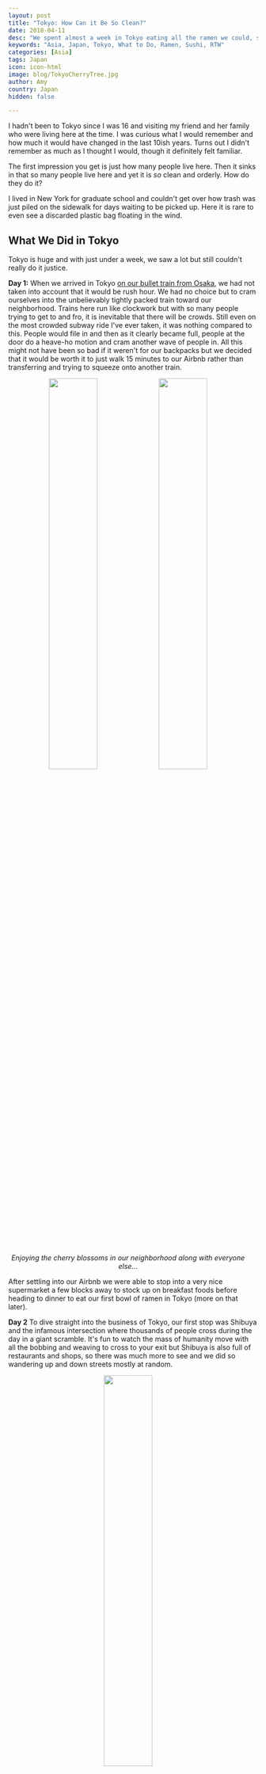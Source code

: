 ```yaml
---
layout: post
title: "Tokyo: How Can it Be So Clean?"
date: 2018-04-11
desc: "We spent almost a week in Tokyo eating all the ramen we could, sightseeing, and even going to a baseball game."
keywords: "Asia, Japan, Tokyo, What to Do, Ramen, Sushi, RTW"
categories: [Asia]
tags: Japan
icon: icon-html
image: blog/TokyoCherryTree.jpg
author: Amy
country: Japan
hidden: false

---
```


I hadn't been to Tokyo since I was 16 and visiting my friend and her family who were living here at the time. I was curious what I would remember and how much it would have changed in the last 10ish years. Turns out I didn't remember as much as I thought I would, though it definitely felt familiar. 

The first impression you get is just how many people live here. Then it sinks in that so many people live here and yet it is _so_ clean and orderly. How do they do it? 

I lived in New York for graduate school and couldn't get over how trash was just piled on the sidewalk for days waiting to be picked up. Here it is rare to even see a discarded plastic bag floating in the wind.  

## <i class="fa fa-check-square" aria-hidden="true" style="color:#2495C4;"></i> What We Did in Tokyo

Tokyo is huge and with just under a week, we saw a lot but still couldn't really do it justice. 

**Day 1:** When we arrived in Tokyo [on our bullet train from Osaka](/blog/2018/04/japan-trains/), we had not taken into account that it would be rush hour. We had no choice but to cram ourselves into the unbelievably tightly packed train toward our neighborhood. Trains here run like clockwork but with so many people trying to get to and fro, it is inevitable that there will be crowds. Still even on the most crowded subway ride I've ever taken, it was nothing compared to this. People would file in and then as it clearly became full, people at the door do a heave-ho motion and cram another wave of people in. All this might not have been so bad if it weren't for our backpacks but we decided that it would be worth it to just walk 15 minutes to our Airbnb rather than transferring and trying to squeeze onto another train. 

<div style="text-align: center; max-width: calc(100% - 20px);"><a href="/static/assets/img/blog/TokyoLanterns.jpg" target="_blank"><img src="/static/assets/img/blog/TokyoLanterns.jpg" width="45%"></a> <a href="/static/assets/img/blog/TokyoCherryCrowd.jpg" target="_blank"><img src="/static/assets/img/blog/TokyoCherryCrowd.jpg" width="45%"></a><p><i>Enjoying the cherry blossoms in our neighborhood along with everyone else...</i></p></div><p></p>

After settling into our Airbnb we were able to stop into a very nice supermarket a few blocks away to stock up on breakfast foods before heading to dinner to eat our first bowl of ramen in Tokyo (more on that later). 

**Day 2** To dive straight into the business of Tokyo, our first stop was Shibuya and the infamous intersection where thousands of people cross during the day in a giant scramble. It's fun to watch the mass of humanity move with all the bobbing and weaving to cross to your exit but Shibuya is also full of restaurants and shops, so there was much more to see and we did so wandering up and down streets mostly at random. 

<div style="text-align: center; max-width: calc(100% - 20px);"><a href="/static/assets/img/blog/TokyoCrossing.jpg" target="_blank"><img src="/static/assets/img/blog/TokyoCrossing.jpg" width="45%"></a><p><i>Shibuya Crossing.</i></p></div><p></p>

From there, we continued north through Yoyogi Park and onto Harajuku to get a taste of Tokyo's "cute" culture. On Takeshita Street, we were completely overwhelmed by the glitzy, glittering trinkets and crazy shirts with psychedelic cats on them but even more overwhelmed by the intense smell of sugar. There are crepe stands and candy stores and even another branch of the _giant_ cotton candy cones we'd first seen in Osaka. How cotton candy as big as a beach ball hasn't made it's way to the US, or how I've missed it, I'll never know. 

Nate didn't last very long in the streets of Harajuku before he was ready to head somewhere with a lower concentration of teenage girls. So we headed back toward the apartment to rest our feet after covering almost 10 miles already that day.  

**Day 3:** For our third day, we visited the Imperial Palace. YOu can reserve a spot in advance to actually go through so of the buildings that are open to the public on a tour but we didn't have our act together enough for that, so we just enjoyed the grounds. The palace was destroyed, like so many things, during WWII but was since rebuilt in the original style. The grounds have plenty of wide grassy lawns where families were enjoying their weekends and the pleasant spring weather as well as cherry blossoms. You can also see the massive stone walls that survived and would have protected the castle. 

<div style="text-align: center; max-width: calc(100% - 20px);"><a href="/static/assets/img/blog/TokyoWall.jpg" target="_blank"><img src="/static/assets/img/blog/TokyoWall.jpg" width="24.5%"></a> <a href="/static/assets/img/blog/TokyoCoy.jpg" target="_blank"><img src="/static/assets/img/blog/TokyoCoy.jpg" width="43.5%"></a> <a href="/static/assets/img/blog/TokyoSwan.jpg" target="_blank"><img src="/static/assets/img/blog/TokyoSwan.jpg" width="24.5%"></a><p><i></i></p></div><p></p>


From the palace grounds it is only a short walk to Ginza. Giza is the ritzy part of the city full of designer shops and the only place where we saw both a maserati and a lamborghini causally out driving around. We obviously could not afford to go shopping here but there are wide avenues to walk down and take a look at the budget busting wares that other people apparently buy. 

**Day 4:** We finally got to use the baseball tickets that Nate purchased from a convenience store vending machine back in Osaka. We saw two of Tokyo's teams, the Yakult Swallows and the Giants, face off. With both teams being from Tokyo and the Giants being so popular, the stands were pretty evenly split between the bright orange of Giants fans and the neon green of Swallows fans. 

<div style="text-align: center; max-width: calc(100% - 20px);"><a href="/static/assets/img/blog/TokyoBaseballNate.jpg" target="_blank"><img src="/static/assets/img/blog/TokyoBaseballNate.jpg" width="45%"></a> <a href="/static/assets/img/blog/TokyoBaseballField.jpg" target="_blank"><img src="/static/assets/img/blog/TokyoBaseballField.jpg" width="25.4%"></a><p><i></i></p></div><p></p>

We had stopped before the game to pick up sushi and snacks for the game at **Tokyo FOodshow** and at a grocery store right by the stadium for beers. Unlike at games back in DC, you can bring your own beer with you to games. All you have to do is transfer the beer from the can you brought to a paper cup when you get to the game. This meant that we were able to pay less than half of what beers were selling for if you bought them from the women with small kegs in backpacks walking around the stadium. 

The best part of the game (for me at least) was how energetic fans are. I couldn't understand most of the chants but there was a chant for _everything_ and when the Swallows scored a run their fans pulled out miniature umbrellas for a singing and umbrella raising number that was more entertaining than the actual baseball being played (for the record, Nate strongly disagrees with this but he is wrong).

In the end, the Swallows won to sweep the series and we left feeling very content with our afternoon. 

<div style="text-align: center; max-width: calc(100% - 20px);"><a href="/static/assets/img/blog/TokyoBaseballBow.jpg" target="_blank"><img src="/static/assets/img/blog/TokyoBaseballBow.jpg" width="45%"></a> <a href="/static/assets/img/blog/TokyoBaseball.jpg" target="_blank"><img src="/static/assets/img/blog/TokyoBaseball.jpg" width="45%"></a><p><i></i></p></div><p></p>

Partially as a reward for going to the game and partially because my clothes are getting pretty worn out at this point, we stopped at Uniqlo on our way home. Before the baseball game, I'd stopped at several shops I'd found recommended online for affordable clothes but they weren't exactly what I was looking for and didn't hold a candle to the very stylish clothes it seems every Japanese woman wears everyday. So, I splurged a little and replaced a few things that will make me feel a little more comfortable for the non-SE Asia portion of our travels going forward and will make me look slightly less like the backpacker that I am. 

**Day 5:** One of the top to-do items on most people's list for Tokyo is the Tsukiji Fish Market. We had already decided that we were not dedicated enough to do the 2am wake up and trek to see the early morning tuna auctions. Once we opted out of that, the whole-sale area of the market doesn't open to the public until 10am once all the real work is done. So, we got a slower start to our day and then headed over to check out all the fresh fish and get ourselves some sushi.

<div style="text-align: center; max-width: calc(100% - 20px);"><a href="/static/assets/img/blog/TokyoFishMarket.jpg" target="_blank"><img src="/static/assets/img/blog/TokyoFishMarket.jpg" width="30%"></a> <a href="/static/assets/img/blog/TokyoFishRemains.jpg" target="_blank"><img src="/static/assets/img/blog/TokyoFishRemains.jpg" width="30%"></a><p><i></i></p></div><p></p>


To be honest, the whole sale area was a little underwhelming. Most everything is finished for the day once they let all the tourists in (probably for our own good with all the fork-lift type equipment zipping around and all the chopping and slicing of fish everywhere). So, I can understand the reason for caution but it still means that most of the stalls are already dark and empty. 

Outside the whole-sale area is a completely different story though. There are hundreds of people crowding into little alleys full of sushi restaurants, shops full of cooking utensils and supplies, and souvenirs. We wandered around looking for snacks but only tried on piece of egg sushi that tasted like how I remember the eggs on a McDonalds breakfast tray tasting when they got some of the syrup from the pancakes on them. It sounds weird and it is a little but I enjoyed it. We knew when we arrived that we would be by-passing the expensive sushi restaurants, including the ones with hour long lines, to visit a family restaurant tucked in an alley away from the crowds. I have to give full credit to [this blog post about Tsukiji street food from migrationology](https://migrationology.com/japanese-street-food-tsukiji-market/) for this find. It is a tiny place and you should be prepared for a zero-English environment. We came prepared with pictures of the dishes we wanted from the reviews online and it worked perfectly. If not, just point at the sign for whatever price you'd like to pay and regardless of what they bring you, it will be delicious. 

<div style="text-align: center; max-width: calc(100% - 20px);"><a href="/static/assets/img/blog/TokyoSushiFront.jpg" target="_blank"><img src="/static/assets/img/blog/TokyoSushiFront.jpg" width="25.4%"></a> <a href="/static/assets/img/blog/TokyoSushiLunch.jpg" target="_blank"><img src="/static/assets/img/blog/TokyoSushiLunch.jpg" width="45%"></a><p><i>CAPTION.</i></p></div><p></p>

After filling our bellies, we took a meandering walk through Ginza's fancy shopping streets again and then all the way to Tokyo Tower. The tower itself has attractions inside but we mostly just wanted to take a look at the area and then move on. You can go up to an observation deck but there is a fee and we'd already found a free option at the Metropolitan Government Building. 

<div style="text-align: center; max-width: calc(100% - 20px);"><a href="/static/assets/img/blog/TokyoTower.jpg" target="_blank"><img src="/static/assets/img/blog/TokyoTower.jpg" width="30%"></a><p><i>Tokyo Tower.</i></p></div><p></p>

**Day 6:** We started our day a little later than usual while we caught up on some thing in the apartment. So, our first stop was for lunch at Genki sushi, a popular spin on running sushi where you order from a tablet and your sushi is delivered to you on a conveyor belt. We were able to completely fill our bellies and try a bunch of different kinds of sushi for about 20 USD, not bad in a city known for its high prices! 

Our next stop was going to the the observation deck at the Metropolitan Government Building but our route took us back toward Yoyogi Park and since we didn't have the energy to check out the Meiji Jingu Shrine the last time we were there, we decided to pass through on our way. The shrine was built to honor Emperor Meiji and Empress Shoken who opened Japan to outside influences after the end of the Tokugawa Shogunate. It is surrounded by lush forrest and has wide paths for you to meander along on your way to the shrine. 

<div style="text-align: center; max-width: calc(100% - 20px);"><a href="/static/assets/img/blog/TokyoMeijiSake.jpg" target="_blank"><img src="/static/assets/img/blog/TokyoMeijiSake.jpg" width="45%"></a> <a href="/static/assets/img/blog/TokyoMeiji.jpg" target="_blank"><img src="/static/assets/img/blog/TokyoMeiji.jpg" width="25.4%"></a><p><i></i></p></div><p></p>


From there, we made our way to the Metropolitan Government Building's observation deck on the 45th floor. Entrance is free and you just have to wait a short while for your turn to take the elevator. While the views were great, though too cloudy to see Mt Fuji, it reaffirmed that it really isn't worth it to us to go somewhere just for views, especially if you have to pay for it. We stayed around 10 minutes and since it was free we enjoyed it but we were glad we didn't pay to go up in the Tokyo Tower to see the views. 

<div style="text-align: center; max-width: calc(100% - 20px);"><a href="/static/assets/img/blog/TokyoMetGov.jpg" target="_blank"><img src="/static/assets/img/blog/TokyoMetGov.jpg" width="25.4%"></a> <a href="/static/assets/img/blog/TokyoFromAbove.jpg" target="_blank"><img src="/static/assets/img/blog/TokyoFromAbove.jpg" width="45%"></a><p><i></i></p></div><p></p>

Our final stop for the day was going to be the Shinjuku Goyen National Garden. Unlike many of the parks in Tokyo, there is a small entrance fee of 200 yen (1.90 USD) but it was completely worth it. The park is beautiful, especially with many of the cherry blossoms still in bloom. I was able to fully indulge my love of the fluffy pink and white flowers one last time before we head to China and Nate only got a little frustrated with how many stops I made to take pictures of the pretty trees. 

<div style="text-align: center; max-width: calc(100% - 20px);"><a href="/static/assets/img/blog/TokyoSycamoreAve.jpg" target="_blank"><img src="/static/assets/img/blog/TokyoSycamoreAve.jpg" width="35.5%"></a> <a href="/static/assets/img/blog/TokyoReflectionCherry.jpg" target="_blank"><img src="/static/assets/img/blog/TokyoReflectionCherry.jpg" width="20%"></a> <a href="/static/assets/img/blog/TokyoGreenHouseLeaves.jpg" target="_blank"><img src="/static/assets/img/blog/TokyoGreenHouseLeaves.jpg" width="35.5%"></a><p><i></i></p></div><p></p>
<div style="text-align: center; max-width: calc(100% - 20px);"><a href="/static/assets/img/blog/TokyoRoots.jpg" target="_blank"><img src="/static/assets/img/blog/TokyoRoots.jpg" width="24.5%"></a> <a href="/static/assets/img/blog/TokyoCherryTree.jpg" target="_blank"><img src="/static/assets/img/blog/TokyoCherryTree.jpg" width="43.5%"></a> <a href="/static/assets/img/blog/TokyoBridgeCherryTree.jpg" target="_blank"><img src="/static/assets/img/blog/TokyoBridgeCherryTree.jpg" width="24.5%"></a><p><i></i></p></div><p></p>

Even though our legs were starting to get tired and we had crossed the 10 mile mark, we still pushed on to check out Golden Gai. Gold Gai is a set of about 4 streets lined on both sides with tiny bars. We were a little early for happy hour and so it was mostly abandoned. Given that most places had cover charges, we probably would have skipped these bars anyway but it is a cool area. As we were leaving three loud and clearly American men showed up already drinking from beers they brought with them and yelling that people should watch out because they were filming a YouTube video. Hopefully, tourist like those won't completely ruin the area but I guess you're always going to get a few bad apples. 

**Day 7:** Our flight on our final day wasn't until late afternoon, so rather than killing time in the apartment and then heading to the airport we stored our bags at the train station and set off for a couple more sights. 

First stop was Ueno Park. We were running a little later than we had hoped and so we grabbed bento boxes to eat for lunch in the park. Unfortunately, it was extremely blustery with petals from all the pretty flowers, small stones, and pollen whizzing through the air every few minutes. We ate lunch and wandered the park a little but pretty quickly had to give up as the wind was blowing so much pollen around that my eyes were starting to get itchy.

<div style="text-align: center; max-width: calc(100% - 20px);"><a href="/static/assets/img/blog/TokyoUenoShrine.jpg" target="_blank"><img src="/static/assets/img/blog/TokyoUenoShrine.jpg" width="45%"></a> <a href="/static/assets/img/blog/TokyoNationalMuseum.jpg" target="_blank"><img src="/static/assets/img/blog/TokyoNationalMuseum.jpg" width="45%"></a><p><i>Ueno Park.</i></p></div><p></p>


We didn't have time to visit the panda at the Ueno Zoo but at just 600 yen, entrance is a steal compared to the 700 yen entrance to see the peony garden. I like pretty flowers as much as most people but would never pay more to see them than a panda. 

From there, we made a brief stop at Roppongi Hills to visit Maman, the giant spider statue. Strangely, this statue really sticks out in my memory of my last visit to Tokyo, possibly because I find the giant egg sack creepy but I still wanted to visit, even if it was just a short one. After that, all that was left was our train ride to the airport. 

<div style="text-align: center; max-width: calc(100% - 20px);"><a href="/static/assets/img/blog/TokyoOriginalSpider.jpg" target="_blank"><img src="/static/assets/img/blog/TokyoOriginalSpider.jpg" width="45%"></a> <a href="/static/assets/img/blog/TokyoSpiderAmy.jpg" target="_blank"><img src="/static/assets/img/blog/TokyoSpiderAmy.jpg" width="45%"></a><p><i>Despite remembering Maman so vividly, the photo on the left is the best one I have of my first visit.</i></p></div><p></p>


For all these adventures we did take the train a few times, even getting to so so for free many times with our JR train passes, but mostly we walked. While we were in Tokyo we averaged **10.6 miles per day** with one day where we walked almost 14 miles. Needless to say, walking around Tokyo is easy with spacious sidewalks and plenty of interesting things to see along the way. It was a very nice change of pace from our time in India but we may have been to excited about being able to walk around and overdone it a bit. 

## <i class="fa fa-check-square" aria-hidden="true" style="color:#2495C4;"></i> All of the Ramen

I didn't mention it before but we ate a _lot_ of ramen. Partially because it was cheap, partially because hot soup sounded good when the temperature dropped at night, and partially because I think it may be Nate's favorite food whether he admits it or not. 

<div style="text-align: center; max-width: calc(100% - 20px);"><a href="/static/assets/img/blog/TokyoOreryu Shio-Ramen.jpg" target="_blank"><img src="/static/assets/img/blog/TokyoOreryu Shio-Ramen.jpg" width="20%"></a> <a href="/static/assets/img/blog/TokyoAfuri.jpg" target="_blank"><img src="/static/assets/img/blog/TokyoAfuri.jpg" width="35.5%"></a> <a href="/static/assets/img/blog/TokyoIppudo.jpg" target="_blank"><img src="/static/assets/img/blog/TokyoIppudo.jpg" width="35.5%"></a><p><i>Nate in his bib at Oreryu Shio-Ramen, Afuri Ramen, and Ippudo Ramen.</i></p></div><p></p>

I'm not actually sure we went a single day without eating ramen. Nate also had instant ramen almost everyday for breakfast. Eating it twice a day and he still didn't get tired of it. I rest my case on this being his favorite food. 

Ramen Restaurants We Tried:
- Afuri by Naka-Meguro subway station: This was the only ramen place we actually waited in line to visit. It's not as laid back as the other places we ate and the ramen wasn't our favorite. I'm still kicking myself for not spending the extra money to try their vegan ramen though. 

- Tokyo Kimaru near Ginza: We stumbled in here because we got hungry wandering around, so we knew nothing about it going in. The ramen was unremarkable, though tasty, but the one remarkable part was that they kept a large container of garlic on the table ready to be pressed into your ramen. There is no such thing as enough garlic in my opinion and I'm glad they prepared for that. 

- Shiromaru-Base in Shibuya: The broth here was excellent. I had the shoyu (soy sause) based broth and Nate got their classic. His broth was so think that just eating the noodles out of it so much stuck to them that his bowl was almost empty when he finished. No slurping for him. 

- Oreryu Shio-Ramen (twice) first in Meguro and then in Shibuya: This was our favorite for ramen toppings because Nate could get both pork _and_ fried chicken on his and they had a pickled plum ramen that I liked. I've found that I'm obsessed with pickled plums. They are amazing and I am going to have to figure out where to get them back in the US. The broth didn't have the same depth of flavor as other spots though. 

<div style="text-align: center; max-width: calc(100% - 20px);"><a href="/static/assets/img/blog/Tokyo2007Tower.jpg" target="_blank"><img src="/static/assets/img/blog/Tokyo2007Tower.jpg" width="45%"></a> <a href="/static/assets/img/blog/TokyoWithIvie.jpg" target="_blank"><img src="/static/assets/img/blog/TokyoWithIvie.jpg" width="25.4%"></a><p><i>For making it to the end of the post you get the added bonus of some throw-back photos of 16 year old me in Tokyo for the first time. You're welcome.</i></p></div><p></p>

## <i class="fa fa-check-square" aria-hidden="true" style="color:#2495C4;"></i> How We Did with Our Budget

For our time in Tokyo, we had budgeted as much as 90 USD a night for accommodations. We ended up spending 91 USD per night for our Airbnb near the Naka-Meguro subway station in Tokyo, which included a small kitchenette and everything we needed. It was bigger than our place in Osaka but not quite as tidy.

We had also budgeted 20 USD per day per person for food and 15 USD per day per person for entertainment. Out of that planned 70 USD total, we ended up spending 63 USD per day on average, including almost a 75 USD trip to UNIQLO to help Amy refresh her trip clothes now that we're exiting beaches and deserts and heading to more metropolitan destinations. We ate one meal of ramen every day, which was always right around 9-10 USD per person.

For our time in Japan overall, we ended up almost exactly on-budget spending a grand total of 8 USD less than we had budgeted. We had also budgeted separately for a fancy dinner out which never materialized, so look forward to using that elsewhere instead.
